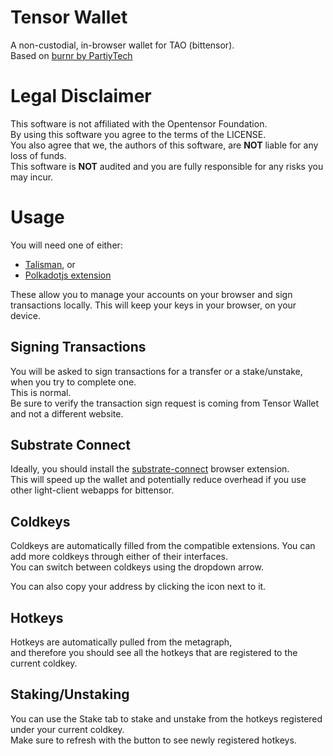 # Tensor Wallet
A non-custodial, in-browser wallet for TAO (bittensor).  
Based on [burnr by PartiyTech](https://github.com/paritytech/substrate-connect/blob/830994056ba905f8bc7096ead1821b88efad94f7/projects/burnr/)  

# Legal Disclaimer
This software is not affiliated with the Opentensor Foundation.  
By using this software you agree to the terms of the LICENSE.  
You also agree that we, the authors of this software, are <strong>NOT</strong> liable for any loss of funds.    
This software is <strong>NOT</strong> audited and you are fully responsible for any risks you may incur.  
# Usage
You will need one of either:
- [Talisman](https://talisman.xyz/), or
- [Polkadotjs extension](https://polkadot.js.org/extension/)  

These allow you to manage your accounts on your browser and sign transactions locally.
This will keep your keys in your browser, on your device.     

## Signing Transactions
You will be asked to sign transactions for a transfer or a stake/unstake, when you try to complete one.  
This is normal.   
Be sure to verify the transaction sign request is coming from Tensor Wallet and not a different website.  

## Substrate Connect
Ideally, you should install the [substrate-connect](https://substrate.io/developers/substrate-connect/) browser extension.  
This will speed up the wallet and potentially reduce overhead if you use other light-client webapps for bittensor.  



<!-- ### Update Metadata
You must update your metadata with the Bittensor Nakamoto Mainnet metadata, when prompted.   
This ensures your browser extension (Talisman/polkadotjs) has the correct chain info.  -->

## Coldkeys
Coldkeys are automatically filled from the compatible extensions. You can add more coldkeys through either of their interfaces.  
You can switch between coldkeys using the dropdown arrow.  

You can also copy your address by clicking the icon next to it.  

## Hotkeys
Hotkeys are automatically pulled from the metagraph,  
and therefore you should see all the hotkeys that are registered to the current coldkey.

## Staking/Unstaking
You can use the Stake tab to stake and unstake from the hotkeys registered under your current coldkey.  
Make sure to refresh with the button to see newly registered hotkeys.  
